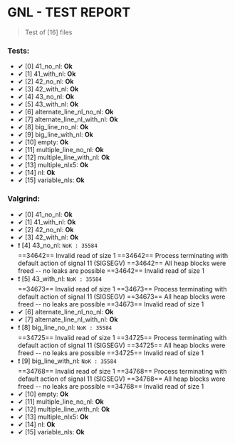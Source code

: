 # GNL - TEST REPORT
 > Test of [16] files  

### Tests:
- ✔ [0] 41_no_nl: **Ok**  
- ✔ [1] 41_with_nl: **Ok**  
- ✔ [2] 42_no_nl: **Ok**  
- ✔ [3] 42_with_nl: **Ok**  
- ✔ [4] 43_no_nl: **Ok**  
- ✔ [5] 43_with_nl: **Ok**  
- ✔ [6] alternate_line_nl_no_nl: **Ok**  
- ✔ [7] alternate_line_nl_with_nl: **Ok**  
- ✔ [8] big_line_no_nl: **Ok**  
- ✔ [9] big_line_with_nl: **Ok**  
- ✔ [10] empty: **Ok**  
- ✔ [11] multiple_line_no_nl: **Ok**  
- ✔ [12] multiple_line_with_nl: **Ok**  
- ✔ [13] multiple_nlx5: **Ok**  
- ✔ [14] nl: **Ok**  
- ✔ [15] variable_nls: **Ok**  


### Valgrind:
- ✔ [0] 41_no_nl: **Ok**  
- ✔ [1] 41_with_nl: **Ok**  
- ✔ [2] 42_no_nl: **Ok**  
- ✔ [3] 42_with_nl: **Ok**  
- ❗ [4] 43_no_nl: `NoK : 35584`  
==34642== Invalid read of size 1
==34642== Process terminating with default action of signal 11 (SIGSEGV)
==34642== All heap blocks were freed -- no leaks are possible
==34642== Invalid read of size 1
- ❗ [5] 43_with_nl: `NoK : 35584`  
==34673== Invalid read of size 1
==34673== Process terminating with default action of signal 11 (SIGSEGV)
==34673== All heap blocks were freed -- no leaks are possible
==34673== Invalid read of size 1
- ✔ [6] alternate_line_nl_no_nl: **Ok**  
- ✔ [7] alternate_line_nl_with_nl: **Ok**  
- ❗ [8] big_line_no_nl: `NoK : 35584`  
==34725== Invalid read of size 1
==34725== Process terminating with default action of signal 11 (SIGSEGV)
==34725== All heap blocks were freed -- no leaks are possible
==34725== Invalid read of size 1
- ❗ [9] big_line_with_nl: `NoK : 35584`  
==34768== Invalid read of size 1
==34768== Process terminating with default action of signal 11 (SIGSEGV)
==34768== All heap blocks were freed -- no leaks are possible
==34768== Invalid read of size 1
- ✔ [10] empty: **Ok**  
- ✔ [11] multiple_line_no_nl: **Ok**  
- ✔ [12] multiple_line_with_nl: **Ok**  
- ✔ [13] multiple_nlx5: **Ok**  
- ✔ [14] nl: **Ok**  
- ✔ [15] variable_nls: **Ok**  
